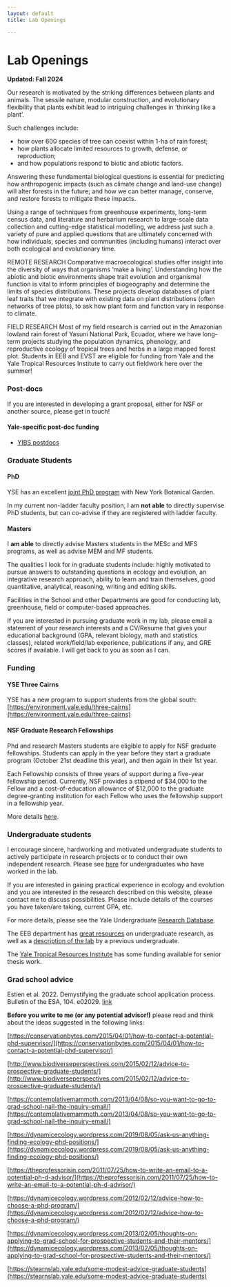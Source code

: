 ```yaml
---
layout: default
title: Lab Openings

---
```


# Lab Openings

**Updated: Fall 2024**

Our research is motivated by the striking differences between plants and animals. The sessile nature, modular construction, and evolutionary flexibility that plants exhibit lead to intriguing challenges in ‘thinking like a plant’.

Such challenges include:
 - how over 600 species of tree can coexist within 1-ha of rain forest;
 - how plants allocate limited resources to growth, defense, or reproduction;
 - and how populations respond to biotic and abiotic factors.

Answering these fundamental biological questions is essential for predicting how anthropogenic impacts (such as climate change and land-use change) will alter forests in the future; and how we can better manage, conserve, and restore forests to mitigate these impacts.

Using a range of techniques from greenhouse experiments, long-term census data, and literature and herbarium research to large-scale data collection and cutting-edge statistical modelling, we address just such a variety of pure and applied questions that are ultimately concerned with how individuals, species and communities (including humans) interact over both ecological and evolutionary time.

REMOTE RESEARCH
Comparative macroecological studies offer insight into the diversity of ways that organisms ‘make a living’. Understanding how the abiotic and biotic environments shape trait evolution and organismal function is vital to inform principles of biogeography and determine the limits of species distributions. These projects develop databases of plant leaf traits that we integrate with existing data on plant distributions (often networks of tree plots), to ask how plant form and function vary in response to climate.

FIELD RESEARCH
Most of my field research is carried out in the Amazonian lowland rain forest of Yasuni National Park, Ecuador, where we have long-term projects studying the population dynamics, phenology, and reproductive ecology of tropical trees and herbs in a large mapped forest plot. Students in EEB and EVST are eligible for funding from Yale and the Yale Tropical Resources Institute to carry out fieldwork here over the summer!



### Post-docs
If you are interested in developing a grant proposal, either for NSF or another source, please get in touch!

#### Yale-specific post-doc funding

 - [YIBS postdocs](http://yibs.yale.edu/scholar-programs/donnelley-and-yibs-postdoctoral-environmental-fellows/gaylord-donnelley)
 


### Graduate Students

#### PhD 

YSE has an excellent [joint PhD program](https://environment.yale.edu/doctoral/degrees/joint-nybg/) with New York Botanical Garden.

In my current non-ladder faculty position, I am **not able** to directly supervise PhD students, but can co-advise if they are registered with ladder faculty. 

#### Masters

I **am able** to directly advise Masters students in the MESc and MFS programs, as well as advise MEM and MF students.

The qualities I look for in graduate students include: highly motivated to pursue answers to outstanding questions in ecology and evolution, an integrative research approach, ability to learn and train themselves, good quantitative, analytical, reasoning, writing and editing skills.

Facilities in the School and other Departments are good for conducting lab, greenhouse, field or computer-based approaches.

If you are interested in pursuing graduate work in my lab, please email a statement of your research interests and a CV/Resume that gives your educational background (GPA, relevant biology, math and statistics classes), related work/field/lab experience, publications if any, and GRE scores if available. I will get back to you as soon as I can.

### Funding

#### YSE Three Cairns

YSE has a new program to support students from the global south: [https://environment.yale.edu/three-cairns](https://environment.yale.edu/three-cairns)


#### NSF Graduate Research Fellowships

Phd and research Masters students are eligible to apply for NSF graduate fellowships. Students can apply in the year before they start a graduate program (October 21st deadline this year), and then again in their 1st year. 

Each Fellowship consists of three years of support during a five-year fellowship period. Currently, NSF provides a stipend of $34,000 to the Fellow and a cost-of-education allowance of $12,000 to the graduate degree-granting institution for each Fellow who uses the fellowship support in a fellowship year.

More details [here](https://www.nsfgrfp.org/).


### Undergraduate students
I encourage sincere, hardworking and motivated undergraduate students to actively participate in research projects or to conduct their own independent research. Please see [here](http://www.simonqueenborough.info/people.html) for undergraduates who have worked in the lab.

If you are interested in gaining practical experience in ecology and evolution and you are interested in the research described on this website, please contact me to discuss possibilities. Please include details of the courses you have taken/are taking, current GPA, etc.

For more details, please see the Yale Undergraduate [Research Database](https://rdb.yale.edu/lab/queenborough-lab-177/).

The EEB department has [great resources](https://eeb.yale.edu/academics/undergraduate-major) on undergraduate research, as well as a [description of the lab](https://eeb.yale.edu/academics/undergraduate-program/guide-research) by a previous undergraduate.

The [Yale Tropical Resources Institute](http://tri.yale.edu/fellowships/) has some funding available for senior thesis work.



### Grad school advice

Estien et al. 2022. Demystifying the graduate school application process. Bulletin of the ESA, 104. e02029. [link](https://esajournals.onlinelibrary.wiley.com/doi/10.1002/bes2.2029)

**Before you write to me (or any potential advisor!)** please read and think about the ideas suggested in the following links:

[https://conservationbytes.com/2015/04/01/how-to-contact-a-potential-phd-supervisor/](https://conservationbytes.com/2015/04/01/how-to-contact-a-potential-phd-supervisor/) 

[http://www.biodiverseperspectives.com/2015/02/12/advice-to-prospective-graduate-students/](http://www.biodiverseperspectives.com/2015/02/12/advice-to-prospective-graduate-students/)

[https://contemplativemammoth.com/2013/04/08/so-you-want-to-go-to-grad-school-nail-the-inquiry-email/](https://contemplativemammoth.com/2013/04/08/so-you-want-to-go-to-grad-school-nail-the-inquiry-email/)

[https://dynamicecology.wordpress.com/2019/08/05/ask-us-anything-finding-ecology-phd-positions/](https://dynamicecology.wordpress.com/2019/08/05/ask-us-anything-finding-ecology-phd-positions/)

[https://theprofessorisin.com/2011/07/25/how-to-write-an-email-to-a-potential-ph-d-advisor/](https://theprofessorisin.com/2011/07/25/how-to-write-an-email-to-a-potential-ph-d-advisor/)

[https://dynamicecology.wordpress.com/2012/02/12/advice-how-to-choose-a-phd-program/](https://dynamicecology.wordpress.com/2012/02/12/advice-how-to-choose-a-phd-program/)

[https://dynamicecology.wordpress.com/2013/02/05/thoughts-on-applying-to-grad-school-for-prospective-students-and-their-mentors/](https://dynamicecology.wordpress.com/2013/02/05/thoughts-on-applying-to-grad-school-for-prospective-students-and-their-mentors/)

[https://stearnslab.yale.edu/some-modest-advice-graduate-students](https://stearnslab.yale.edu/some-modest-advice-graduate-students)


